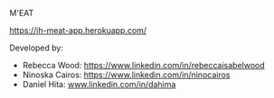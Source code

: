 M'EAT

https://ih-meat-app.herokuapp.com/

Developed by: 
- Rebecca Wood: https://www.linkedin.com/in/rebeccaisabelwood
- Ninoska Cairos: https://www.linkedin.com/in/ninocairos
- Daniel Hita: www.linkedin.com/in/dahima
